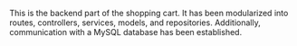 
This is the backend part of the shopping cart. It has been modularized into routes, controllers, services, models, and repositories. 
Additionally, communication with a MySQL database has been established.
